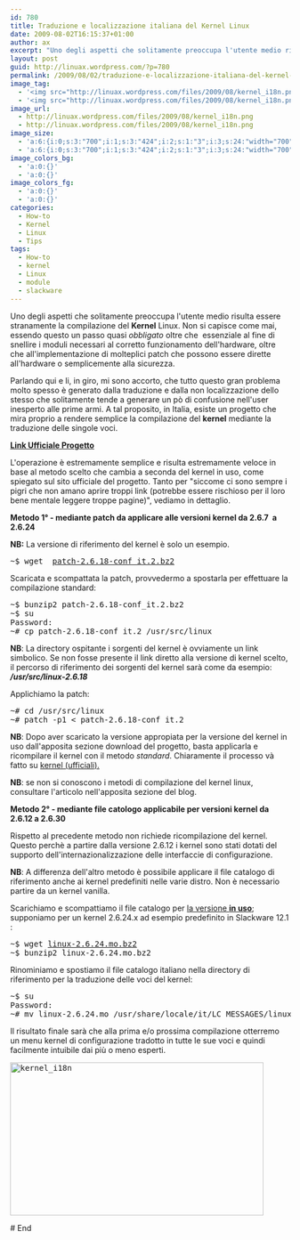 ```yaml
---
id: 780
title: Traduzione e localizzazione italiana del Kernel Linux
date: 2009-08-02T16:15:37+01:00
author: ax
excerpt: "Uno degli aspetti che solitamente preoccupa l'utente medio risulta essere la compilazione del Kernel Linux. A tal proposito, esiste un progetto che mira proprio a rendere semplice la compilazione del kernel linux mediante la traduzione delle singole voci."
layout: post
guid: http://linuax.wordpress.com/?p=780
permalink: /2009/08/02/traduzione-e-localizzazione-italiana-del-kernel-linux/
image_tag:
  - '<img src="http://linuax.wordpress.com/files/2009/08/kernel_i18n.png" class="alignnone size-full wp-image-781" title="kernel_i18n"   alt="kernel_i18n"    />'
  - '<img src="http://linuax.wordpress.com/files/2009/08/kernel_i18n.png" class="alignnone size-full wp-image-781" title="kernel_i18n"   alt="kernel_i18n"    />'
image_url:
  - http://linuax.wordpress.com/files/2009/08/kernel_i18n.png
  - http://linuax.wordpress.com/files/2009/08/kernel_i18n.png
image_size:
  - 'a:6:{i:0;s:3:"700";i:1;s:3:"424";i:2;s:1:"3";i:3;s:24:"width="700" height="424"";s:4:"bits";s:1:"8";s:4:"mime";s:9:"image/png";}'
  - 'a:6:{i:0;s:3:"700";i:1;s:3:"424";i:2;s:1:"3";i:3;s:24:"width="700" height="424"";s:4:"bits";s:1:"8";s:4:"mime";s:9:"image/png";}'
image_colors_bg:
  - 'a:0:{}'
  - 'a:0:{}'
image_colors_fg:
  - 'a:0:{}'
  - 'a:0:{}'
categories:
  - How-to
  - Kernel
  - Linux
  - Tips
tags:
  - How-to
  - kernel
  - Linux
  - module
  - slackware
---
```

Uno degli aspetti che solitamente preoccupa l'utente medio risulta essere stranamente la compilazione del **Kernel** Linux. Non si capisce come mai, essendo questo un passo quasi _obbligato_ oltre che  essenziale al fine di snellire i moduli necessari al corretto funzionamento dell'hardware, oltre che all'implementazione di molteplici patch che possono essere dirette all'hardware o semplicemente alla sicurezza.

Parlando qui e li, in giro, mi sono accorto, che tutto questo gran problema molto spesso è generato dalla traduzione e dalla non localizzazione dello stesso che solitamente tende a generare un pò di confusione nell'user inesperto alle prime armi. A tal proposito, in Italia, esiste un progetto che mira proprio a rendere semplice la compilazione del **kernel** mediante la traduzione delle singole voci.

<a href="http://massimo.solira.org/pcikl/index.html" target="_blank"><strong>Link Ufficiale Progetto</strong></a>

L'operazione è estremamente semplice e risulta estremamente veloce in base al metodo scelto che cambia a seconda del kernel in uso, come spiegato sul sito ufficiale del progetto. Tanto per "siccome ci sono sempre i pigri che non amano aprire troppi link (potrebbe essere rischioso per il loro bene mentale leggere troppe pagine)", vediamo in dettaglio.

**Metodo 1° - mediante patch da applicare alle versioni kernel da 2.6.7  a 2.6.24**

**NB:** La versione di riferimento del kernel è solo un esempio.

<pre>~$ wget  <a href="http://massimo.solira.org/pcikl/files/patch-2.6.18-conf_it.2.bz2">patch-2.6.18-conf_it.2.bz2</a></pre>

Scaricata e scompattata la patch, provvedermo a spostarla per effettuare la compilazione standard:

<pre>~$ bunzip2 patch-2.6.18-conf_it.2.bz2
~$ su
Password:
~# cp patch-2.6.18-conf_it.2 /usr/src/linux</pre>

**NB**: La directory ospitante i sorgenti del kernel è ovviamente un link simbolico. Se non fosse presente il link diretto alla versione di kernel scelto, il percorso di riferimento dei sorgenti del kernel sarà come da esempio:  _**/usr/src/linux-2.6.18**_

Applichiamo la patch:

<pre>~# cd /usr/src/linux
~# patch -p1 &lt; patch-2.6.18-conf_it.2</pre>

**NB**: Dopo aver scaricato la versione appropiata per la versione del kernel in uso dall'apposita sezione download del progetto, basta applicarla e ricompilare il kernel con il metodo _standard_. Chiaramente il processo và fatto su <a href="http://www.kernel.org/" target="_blank">kernel (ufficiali).</a>

**NB**: se non si conoscono i metodi di compilazione del kernel linux, consultare l'articolo nell'apposita sezione del blog.

**Metodo 2° - mediante file catologo applicabile per versioni kernel da 2.6.12 a 2.6.30**

Rispetto al precedente metodo non richiede ricompilazione del kernel. Questo perchè a partire dalla versione 2.6.12 i kernel sono stati dotati del supporto dell'internazionalizzazione delle interfaccie di configurazione.

**NB**: A differenza dell'altro metodo è possibile applicare il file catalogo di riferimento anche ai kernel predefiniti nelle varie distro. Non è necessario partire da un kernel vanilla.

Scarichiamo e scompattiamo il file catalogo per <a href="http://massimo.solira.org/pcikl/download.html" target="_blank">la versione <strong>in uso</strong></a>; supponiamo per un kernel 2.6.24.x ad esempio predefinito in Slackware 12.1 :

<pre>~$ wget <a href="http://massimo.solira.org/pcikl/files/linux-2.6.24.mo.bz2">linux-2.6.24.mo.bz2</a>
~$ bunzip2 linux-2.6.24.mo.bz2</pre>

Rinominiamo e spostiamo il file catalogo italiano nella directory di riferimento per la traduzione delle voci del kernel:

<pre>~$ su
Password:
~# mv linux-2.6.24.mo /usr/share/locale/it/LC_MESSAGES/linux.mo</pre>

Il risultato finale sarà che alla prima e/o prossima compilazione otterremo un menu kernel di configurazione tradotto in tutte le sue voci e quindi facilmente intuibile dai più o meno esperti.

<pre><img class="alignnone size-full wp-image-781" title="kernel_i18n" src="http://linuax.files.wordpress.com/2009/08/kernel_i18n.png" alt="kernel_i18n" width="455" height="275" /></pre>

\# End